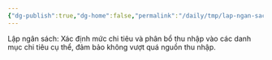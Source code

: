 ```yaml
---
{"dg-publish":true,"dg-home":false,"permalink":"/daily/tmp/lap-ngan-sach/","dgPassFrontmatter":true,"noteIcon":"","updated":"2025-01-14T22:04:10.716+07:00"}
---
```


Lập ngân sách: Xác định mức chi tiêu và phân bổ thu nhập vào các danh mục chi tiêu cụ thể, đảm bảo không vượt quá nguồn thu nhập.
